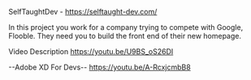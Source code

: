 SelfTaughtDev - https://selftaught-dev.com/

In this project you work for a company trying to compete with Google, Flooble.
They need you to build the front end of their new homepage.

Video Description
https://youtu.be/U9BS_oS26DI

--Adobe XD For Devs--
https://youtu.be/A-RcxjcmbB8
